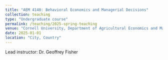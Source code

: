 ```yaml
---
title: "AEM 4140: Behavioral Economics and Managerial Decisions"
collection: teaching
type: "Undergraduate course"
permalink: /teaching/2025-spring-teaching
venue: "Cornell University, Department of Agricultural Economics and Management"
date: 2025-01-01
location: "City, Country"
---
```


Lead instructor: Dr. Geoffrey Fisher